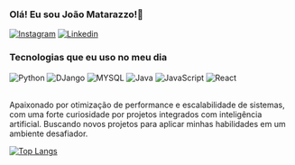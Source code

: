 ### Olá! Eu sou João Matarazzo!👋

[![Instagram](https://img.shields.io/badge/Instagram-E4405F?style=for-the-badge&logo=instagram&logoColor=white)](https://www.instagram.com/joaomatarazzo4_4)
[![Linkedin](https://img.shields.io/badge/LinkedIn-0077B5?style=for-the-badge&logo=linkedin&logoColor=white)](https://www.linkedin.com/in/jo%C3%A3o-matarazzo-b63727210/)

### Tecnologias que eu uso no meu dia 
<div style="dis´lay: inline_block">
<img align="center" alt="Python" src="https://img.shields.io/badge/Python-3776AB?style=for-the-badge&logo=python&logoColor=white">
<img align="center" alt="DJango" src="https://img.shields.io/badge/Django-092E20?style=for-the-badge&logo=django&logoColor=white">
<img align="center" alt="MYSQL" src="https://img.shields.io/badge/MySQL-005C84?style=for-the-badge&logo=mysql&logoColor=white">
<img align="center" alt="Java" src="https://img.shields.io/badge/Java-ED8B00?style=for-the-badge&logo=openjdk&logoColor=white">
<img align="center" alt="JavaScript" src="https://img.shields.io/badge/JavaScript-F7DF1E?style=for-the-badge&logo=javascript&logoColor=black">
<img align="center" alt="React" src="https://img.shields.io/badge/React-20232A?style=for-the-badge&logo=react&logoColor=61DAFB">
</div><br/>

Apaixonado por otimização de performance e escalabilidade de sistemas, com uma forte curiosidade por projetos integrados com inteligência artificial. Buscando novos projetos para aplicar minhas habilidades em um ambiente desafiador.

[![Top Langs](https://github-readme-stats.vercel.app/api/top-langs/?username=JoaoCarlosMatarazzo)](https://github.com/anuraghazra/github-readme-stats)
